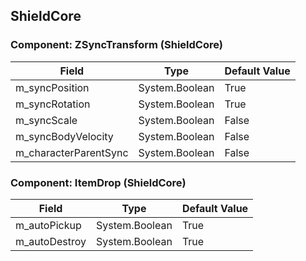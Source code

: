 ## ShieldCore

### Component: ZSyncTransform (ShieldCore)

|Field|Type|Default Value|
|---|---|---|
|m_syncPosition|System.Boolean|True|
|m_syncRotation|System.Boolean|True|
|m_syncScale|System.Boolean|False|
|m_syncBodyVelocity|System.Boolean|False|
|m_characterParentSync|System.Boolean|False|

### Component: ItemDrop (ShieldCore)

|Field|Type|Default Value|
|---|---|---|
|m_autoPickup|System.Boolean|True|
|m_autoDestroy|System.Boolean|True|

